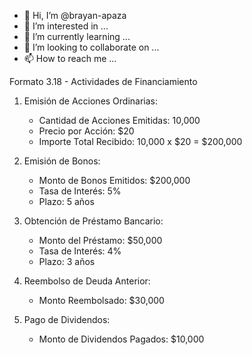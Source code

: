 - 👋 Hi, I’m @brayan-apaza
- 👀 I’m interested in ...
- 🌱 I’m currently learning ...
- 💞️ I’m looking to collaborate on ...
- 📫 How to reach me ...

<!---
brayan-apaza/brayan-apaza is a ✨ special ✨ repository because its `README.md` (this file) appears on your GitHub profile.
You can click the Preview link to take a look at your changes.
--->
Formato 3.18 - Actividades de Financiamiento

1. Emisión de Acciones Ordinarias:
   - Cantidad de Acciones Emitidas: 10,000
   - Precio por Acción: $20
   - Importe Total Recibido: 10,000 x $20 = $200,000

2. Emisión de Bonos:
   - Monto de Bonos Emitidos: $200,000
   - Tasa de Interés: 5%
   - Plazo: 5 años

3. Obtención de Préstamo Bancario:
   - Monto del Préstamo: $50,000
   - Tasa de Interés: 4%
   - Plazo: 3 años

4. Reembolso de Deuda Anterior:
   - Monto Reembolsado: $30,000

5. Pago de Dividendos:
   - Monto de Dividendos Pagados: $10,000

